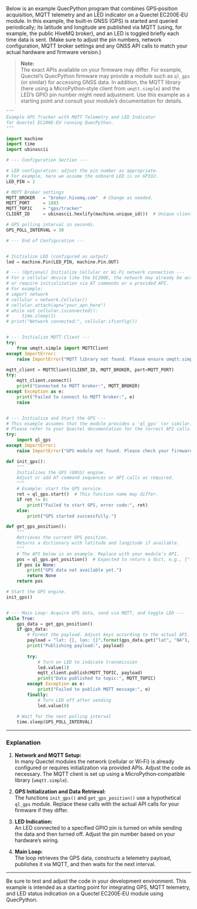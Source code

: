 Below is an example QuecPython program that combines GPS‐position acquisition, MQTT telemetry and an LED indicator on a Quectel EC200E‑EU module. In this example, the built‑in GNSS (GPS) is started and queried periodically; its latitude and longitude are published via MQTT (using, for example, the public HiveMQ broker), and an LED is toggled briefly each time data is sent. (Make sure to adjust the pin numbers, network configuration, MQTT broker settings and any GNSS API calls to match your actual hardware and firmware version.)

> **Note:**  
> The exact APIs available on your firmware may differ. For example, Quectel’s QuecPython firmware may provide a module such as `ql_gps` (or similar) for accessing GNSS data. In addition, the MQTT library (here using a MicroPython‑style client from `umqtt.simple`) and the LED’s GPIO pin number might need adjustment. Use this example as a starting point and consult your module’s documentation for details.

```python
"""
Example GPS Tracker with MQTT Telemetry and LED Indicator
for Quectel EC200E-EU running QuecPython.
"""

import machine
import time
import ubinascii

# --- Configuration Section ---

# LED configuration: adjust the pin number as appropriate.
# For example, here we assume the onboard LED is on GPIO2.
LED_PIN = 2

# MQTT Broker settings
MQTT_BROKER   = "broker.hivemq.com"  # Change as needed.
MQTT_PORT     = 1883
MQTT_TOPIC    = "gps/tracker"
CLIENT_ID     = ubinascii.hexlify(machine.unique_id())  # Unique client ID

# GPS polling interval in seconds.
GPS_POLL_INTERVAL = 30

# --- End of Configuration ---


# Initialize LED (configured as output)
led = machine.Pin(LED_PIN, machine.Pin.OUT)

# --- (Optional) Initialize Cellular or Wi-Fi network connection ---
# For a cellular device like the EC200E, the network may already be active
# or require initialization via AT commands or a provided API.
# For example:
# import network
# cellular = network.Cellular()
# cellular.attach(apn="your_apn_here")
# while not cellular.isconnected():
#     time.sleep(1)
# print("Network connected:", cellular.ifconfig())


# --- Initialize MQTT Client ---
try:
    from umqtt.simple import MQTTClient
except ImportError:
    raise ImportError("MQTT library not found. Please ensure umqtt.simple is available.")

mqtt_client = MQTTClient(CLIENT_ID, MQTT_BROKER, port=MQTT_PORT)
try:
    mqtt_client.connect()
    print("Connected to MQTT broker:", MQTT_BROKER)
except Exception as e:
    print("Failed to connect to MQTT broker:", e)
    raise


# --- Initialize and Start the GPS ---
# This example assumes that the module provides a 'ql_gps' (or similar) module.
# Please refer to your Quectel documentation for the correct API calls.
try:
    import ql_gps
except ImportError:
    raise ImportError("GPS module not found. Please check your firmware documentation.")

def init_gps():
    """
    Initializes the GPS (GNSS) engine.
    Adjust or add AT command sequences or API calls as required.
    """
    # Example: start the GPS service.
    ret = ql_gps.start()  # This function name may differ.
    if ret != 0:
        print("Failed to start GPS, error code:", ret)
    else:
        print("GPS started successfully.")

def get_gps_position():
    """
    Retrieves the current GPS position.
    Returns a dictionary with latitude and longitude if available.
    """
    # The API below is an example. Replace with your module’s API.
    pos = ql_gps.get_position()  # Expected to return a dict, e.g., {"lat": ..., "lon": ...}
    if pos is None:
        print("GPS data not available yet.")
        return None
    return pos

# Start the GPS engine.
init_gps()


# --- Main Loop: Acquire GPS data, send via MQTT, and toggle LED ---
while True:
    gps_data = get_gps_position()
    if gps_data:
        # Format the payload. Adjust keys according to the actual API.
        payload = "lat: {}, lon: {}".format(gps_data.get("lat", "NA"), gps_data.get("lon", "NA"))
        print("Publishing payload:", payload)
        
        try:
            # Turn on LED to indicate transmission
            led.value(1)
            mqtt_client.publish(MQTT_TOPIC, payload)
            print("Data published to topic:", MQTT_TOPIC)
        except Exception as e:
            print("Failed to publish MQTT message:", e)
        finally:
            # Turn LED off after sending
            led.value(0)
    
    # Wait for the next polling interval
    time.sleep(GPS_POLL_INTERVAL)
```

---

### Explanation

1. **Network and MQTT Setup:**  
   In many Quectel modules the network (cellular or Wi‑Fi) is already configured or requires initialization via provided APIs. Adjust the code as necessary. The MQTT client is set up using a MicroPython‑compatible library (`umqtt.simple`).

2. **GPS Initialization and Data Retrieval:**  
   The functions `init_gps()` and `get_gps_position()` use a hypothetical `ql_gps` module. Replace these calls with the actual API calls for your firmware if they differ.

3. **LED Indication:**  
   An LED connected to a specified GPIO pin is turned on while sending the data and then turned off. Adjust the pin number based on your hardware’s wiring.

4. **Main Loop:**  
   The loop retrieves the GPS data, constructs a telemetry payload, publishes it via MQTT, and then waits for the next interval.

---

Be sure to test and adjust the code in your development environment. This example is intended as a starting point for integrating GPS, MQTT telemetry, and LED status indication on a Quectel EC200E‑EU module using QuecPython.
